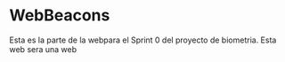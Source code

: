 # WebBeacons
Esta es la parte de la webpara el Sprint 0 del proyecto de biometria. Esta web sera una web
